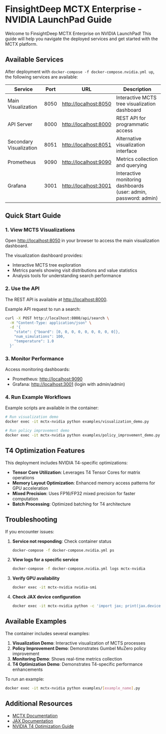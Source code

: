 # FinsightDeep MCTX Enterprise - NVIDIA LaunchPad Guide

Welcome to FinsightDeep MCTX Enterprise on NVIDIA LaunchPad! This guide will help you navigate the deployed services and get started with the MCTX platform.

## Available Services

After deployment with `docker-compose -f docker-compose.nvidia.yml up`, the following services are available:

| Service | Port | URL | Description |
|---------|------|-----|-------------|
| Main Visualization | 8050 | [http://localhost:8050](http://localhost:8050) | Interactive MCTS tree visualization dashboard |
| API Server | 8000 | [http://localhost:8000](http://localhost:8000) | REST API for programmatic access |
| Secondary Visualization | 8051 | [http://localhost:8051](http://localhost:8051) | Alternative visualization interface |
| Prometheus | 9090 | [http://localhost:9090](http://localhost:9090) | Metrics collection and querying |
| Grafana | 3001 | [http://localhost:3001](http://localhost:3001) | Interactive monitoring dashboards (user: admin, password: admin) |

## Quick Start Guide

### 1. View MCTS Visualizations

Open [http://localhost:8050](http://localhost:8050) in your browser to access the main visualization dashboard.

The visualization dashboard provides:
- Interactive MCTS tree exploration
- Metrics panels showing visit distributions and value statistics
- Analysis tools for understanding search performance

### 2. Use the API

The REST API is available at [http://localhost:8000](http://localhost:8000).

Example API request to run a search:

```bash
curl -X POST http://localhost:8000/api/search \
  -H "Content-Type: application/json" \
  -d '{
    "state": {"board": [0, 0, 0, 0, 0, 0, 0, 0, 0]},
    "num_simulations": 100,
    "temperature": 1.0
  }'
```

### 3. Monitor Performance

Access monitoring dashboards:
- Prometheus: [http://localhost:9090](http://localhost:9090)
- Grafana: [http://localhost:3001](http://localhost:3001) (login with admin/admin)

### 4. Run Example Workflows

Example scripts are available in the container:

```bash
# Run visualization demo
docker exec -it mctx-nvidia python examples/visualization_demo.py

# Run policy improvement demo
docker exec -it mctx-nvidia python examples/policy_improvement_demo.py
```

## T4 Optimization Features

This deployment includes NVIDIA T4-specific optimizations:

- **Tensor Core Utilization**: Leverages T4 Tensor Cores for matrix operations
- **Memory Layout Optimization**: Enhanced memory access patterns for GPU acceleration
- **Mixed Precision**: Uses FP16/FP32 mixed precision for faster computation
- **Batch Processing**: Optimized batching for T4 architecture

## Troubleshooting

If you encounter issues:

1. **Service not responding**: Check container status
   ```bash
   docker-compose -f docker-compose.nvidia.yml ps
   ```

2. **View logs for a specific service**
   ```bash
   docker-compose -f docker-compose.nvidia.yml logs mctx-nvidia
   ```

3. **Verify GPU availability**
   ```bash
   docker exec -it mctx-nvidia nvidia-smi
   ```

4. **Check JAX device configuration**
   ```bash
   docker exec -it mctx-nvidia python -c 'import jax; print(jax.devices())'
   ```

## Available Examples

The container includes several examples:

1. **Visualization Demo**: Interactive visualization of MCTS processes
2. **Policy Improvement Demo**: Demonstrates Gumbel MuZero policy improvement
3. **Monitoring Demo**: Shows real-time metrics collection
4. **T4 Optimization Demo**: Demonstrates T4-specific performance enhancements

To run an example:
```bash
docker exec -it mctx-nvidia python examples/[example_name].py
```

## Additional Resources

- [MCTX Documentation](https://github.com/plturrell/finsightdeep_mctx_enterprise/tree/enterprise-version/docs)
- [JAX Documentation](https://jax.readthedocs.io/)
- [NVIDIA T4 Optimization Guide](https://developer.nvidia.com/blog/optimizing-gpu-performance-tensor-cores/)